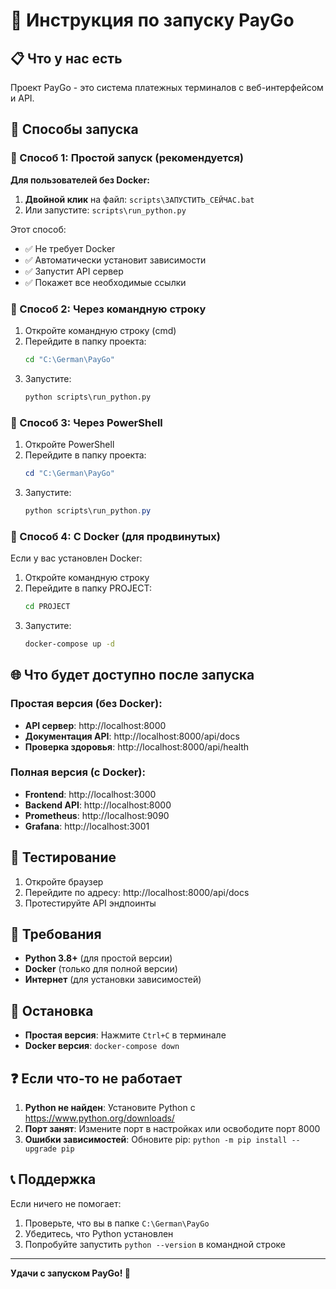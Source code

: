 # 🚀 Инструкция по запуску PayGo

## 📋 Что у нас есть

Проект PayGo - это система платежных терминалов с веб-интерфейсом и API.

## 🎯 Способы запуска

### 🥇 Способ 1: Простой запуск (рекомендуется)

**Для пользователей без Docker:**

1. **Двойной клик** на файл: `scripts\ЗАПУСТИТЬ_СЕЙЧАС.bat`
2. Или запустите: `scripts\run_python.py`

Этот способ:
- ✅ Не требует Docker
- ✅ Автоматически установит зависимости
- ✅ Запустит API сервер
- ✅ Покажет все необходимые ссылки

### 🥈 Способ 2: Через командную строку

1. Откройте командную строку (cmd)
2. Перейдите в папку проекта:
   ```cmd
   cd "C:\German\PayGo"
   ```
3. Запустите:
   ```cmd
   python scripts\run_python.py
   ```

### 🥉 Способ 3: Через PowerShell

1. Откройте PowerShell
2. Перейдите в папку проекта:
   ```powershell
   cd "C:\German\PayGo"
   ```
3. Запустите:
   ```powershell
   python scripts\run_python.py
   ```

### 🐳 Способ 4: С Docker (для продвинутых)

Если у вас установлен Docker:

1. Откройте командную строку
2. Перейдите в папку PROJECT:
   ```cmd
   cd PROJECT
   ```
3. Запустите:
   ```cmd
   docker-compose up -d
   ```

## 🌐 Что будет доступно после запуска

### Простая версия (без Docker):
- **API сервер**: http://localhost:8000
- **Документация API**: http://localhost:8000/api/docs
- **Проверка здоровья**: http://localhost:8000/api/health

### Полная версия (с Docker):
- **Frontend**: http://localhost:3000
- **Backend API**: http://localhost:8000
- **Prometheus**: http://localhost:9090
- **Grafana**: http://localhost:3001

## 📱 Тестирование

1. Откройте браузер
2. Перейдите по адресу: http://localhost:8000/api/docs
3. Протестируйте API эндпоинты

## 🔧 Требования

- **Python 3.8+** (для простой версии)
- **Docker** (только для полной версии)
- **Интернет** (для установки зависимостей)

## 🛑 Остановка

- **Простая версия**: Нажмите `Ctrl+C` в терминале
- **Docker версия**: `docker-compose down`

## ❓ Если что-то не работает

1. **Python не найден**: Установите Python с https://www.python.org/downloads/
2. **Порт занят**: Измените порт в настройках или освободите порт 8000
3. **Ошибки зависимостей**: Обновите pip: `python -m pip install --upgrade pip`

## 📞 Поддержка

Если ничего не помогает:
1. Проверьте, что вы в папке `C:\German\PayGo`
2. Убедитесь, что Python установлен
3. Попробуйте запустить `python --version` в командной строке

---

**Удачи с запуском PayGo! 🎉**



